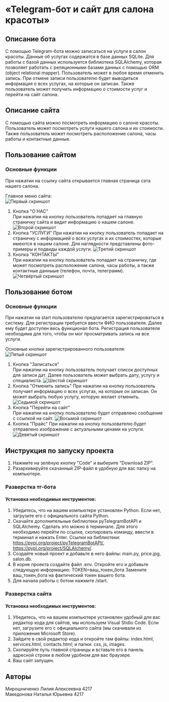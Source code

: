 # «Telegram-бот и сайт для салона красоты»  
## Описание бота
С помощью Telegram-бота можно записаться на услуги в салон красоты. Данные об услугах содержатся в базе данных SQLite. Для работы с базой данных используется библиотека SQLAlchemy, которая позволяет работать с реляционными базами данных с помощью ORM (object relational mapper). Пользователь может в любое время отменить запись. При отмене записи пользователю будет выводиться информация о всех услугах, на которые он записан. Также пользователь может получить информацию о стоимости услуг и перейти на сайт салона.
## Описание сайта
С помощью сайта можно посмотреть информацию о салоне красоты. Пользователь может посмотреть услуги нашего салона и их стоимости. Также пользователь может посмотреть расположение салона, часы работы и контактные данные.
## Пользование сайтом
### Основные функции
При нажатии на ссылку сайта открывается главная страница сата нашего салона.

Главное меню сайта:  
![Первый скриншот](https://github.com/Nataxtare/sweetlemon_bot/blob/main/screen/1.png)

1. Кнопка "О НАС"  
При нажатии на кнопку пользователь попадает на главную страничку сайта и видит информацию о нашем салоне.
![Второй скриншот](https://github.com/Nataxtare/sweetlemon_bot/blob/main/screen/2.png)
2. Кнопка "УСЛУГИ"
При нажатии на кнопку пользователь попадает на страничку с информацией о всех услугах и их стоимостях, которые имеются в нашем салоне. Для наглядности представлены фото-примеры и подвиды каждой услуги.
![Третий скриншот](https://github.com/Nataxtare/sweetlemon_bot/blob/main/screen/3.png)
3. Кнопка "КОНТАКТЫ"  
При нажатии на кнопку пользователь попадает на страничку, где может посмотреть расположение салона, часы работы, а также контактные данныые (телефон, почта, телеграмм).
![Четвёртый скриншот](https://github.com/Nataxtare/sweetlemon_bot/blob/main/screen/4.png)
## Пользование ботом  
### Основные функции
При нажатии на start пользователю предлагается зарегистрироваться в систему. Для регистрации требуется ввести ФИО пользователя. Далее ему будет доступен весь функционал бота. Регистрация пользователя необходима для того, чтобы он мог просматривать запись на все услуги.

Основные кнопки зарегистрированного пользователя:  
![Пятый скриншот](https://github.com/Nataxtare/sweetlemon_bot/blob/main/screen/5.png)

1. Кнопка "Записаться"  
При нажатии на кнопку пользователь получает список доступных для записи дат. Далее пользователь может выбрать дату, услугу и специалиста.
![Шестой скриншот](https://github.com/Nataxtare/sweetlemon_bot/blob/main/screen/6.png)
2. Кнопка "Отменить запись"
При нажатии на кнопку пользователь получает информацию о всех услугах, на которые он записан. Он может выбрать любую услугу, которую желает отменить.
![Седьмой скриншот](https://github.com/Nataxtare/sweetlemon_bot/blob/main/screen/7.png)
3. Кнопка "Перейти на сайт"  
При нажатии на кнопку пользователю будет отправлено сообщение с ссылкой на сайт.
![Восьмой скриншот](https://github.com/Nataxtare/sweetlemon_bot/blob/main/screen/8.png)
4. Кнопка "Прайс"
При нажатии на кнопку пользователю будет отправлено изображение с актуальными ценами на услуги. 
![Девятый скриншот](https://github.com/Nataxtare/sweetlemon_bot/blob/main/screen/9.png)
## Инструкция по запуску проекта
1.	Нажмите на зелёную кнопку "Code" и выберите "Download ZIP".
2.	Разархивируйте скачанный ZIP-файл в удобную для вас папку на компьютере.
### Разверстка тг-бота
#### Установка необходимых инструментов:
1. Убедитесь, что на вашем компьютере установлен Python. Если нет, загрузите его с официального сайта Python.
2. Скачайте дополнительные библиотеки pyTelegramBotAPI и SQLAlchemy. Сделать это можно в терминале. Для этого необходимо перейти по ссылке, скопировать команду, ввести в терминал и нажать Enter. Ссылки на библиотеки: https://pypi.org/project/pyTelegramBotAPI/, https://pypi.org/project/SQLAlchemy/. 
3. Создайте новый проект и добавьте в него файлы: main.py, price.jpg, salon.db.
4. В корне проекта создайте файл .env. Откройте его и добавьте следующую информацию:
TOKEN=ваш_токен_бота
Замените ваш_токен_бота на фактический токен вашего бота.
5. Для начала работы с ботом нажмите /start.
### Разверстка сайта 
#### Установка необходимых инструментов:
1. Убедитесь, что на вашем компьютере установлен удобный для вас редактор кода для сайтов, мы используем Visual Stidio Code. Если нет, загрузите его с официального сайта (мы скачивали из приложения Microsoft Store).
2. Зайдите в свой редактор кода и откройте там файлы: index.html, services.html, contacts.html; и папки: css, js, images.
3. Скопируйте путь главной страницы и вставьте его в панель адресной строки в любом удобном для вас браузере.
4. Ваш сайт запущен.
## Авторы   
Мирошниченко Лилия Алексеевна 4217  
Македонова Наталья Юрьевна 4217  
